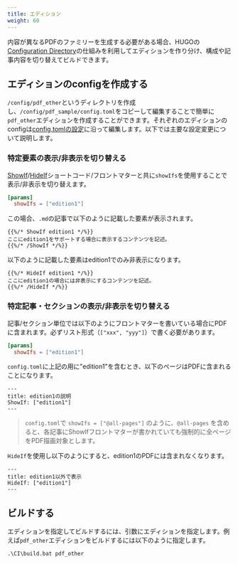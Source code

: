 ```yaml
---
title: エディション
weight: 60
---
```


内容が異なるPDFのファミリーを生成する必要がある場合、HUGOの[Configuration Directory](https://gohugo.io/getting-started/configuration/#configuration-directory)の仕組みを利用してエディションを作り分け、構成や記事内容を切り替えてビルドできます。

## エディションのconfigを作成する

`/config/pdf_other`というディレクトリを作成し、`/config/pdf_sample/config.toml`をコピーして編集することで簡単に`pdf_other`エディションを作成することができます。それぞれのエディションのconfigは[config.tomlの設定](./config.html)に沿って編集します。以下では主要な設定変更について説明します。

### 特定要素の表示/非表示を切り替える

[ShowIf](./shortcodes.html)/[HideIf](./shortcodes.html)ショートコード/フロントマターと共に`showIfs`を使用することで表示/非表示を切り替えます。

```toml
[params]
  showIfs = ["edition1"]
```

この場合、`.md`の記事で以下のように記載した要素が表示されます。

```
{{%/* ShowIf edition1 */%}}
ここにedition1をサポートする場合に表示するコンテンツを記述。
{{%/* /ShowIf */%}}
```

以下のように記載した要素はedition1でのみ非表示になります。

```
{{%/* HideIf edition1 */%}}
ここにedition1の場合には非表示にするコンテンツを記述。
{{%/* /HideIf */%}}
```

### 特定記事・セクションの表示/非表示を切り替える

記事/セクション単位では以下のようにフロントマターを書いている場合にPDFに含まれます。必ずリスト形式（`["xxx", "yyy"]`）で書く必要があります。

```toml
[params]
  showIfs = ["edition1"]
```

`config.toml`に上記の用に"edition1"を含むとき、以下のページはPDFに含まれることになります。

```
---
title: edition1の説明
ShowIf: ["edition1"]
---
```

> `config.toml`で `showIfs = ["@all-pages"]` のように、`@all-pages` を含めると、各記事にShowIfフロントマターが書かれていても強制的に全ページをPDF描画対象とします。

`HideIf`を使用し以下のようにすると、edition1のPDFには含まれなくなります。

```
---
title: edition1以外で表示
HideIf: ["edition1"]
---
```


## ビルドする

エディションを指定してビルドするには、引数にエディションを指定します。例えば`pdf_other`エディションをビルドするには以下のように指定します。

```
.\CI\build.bat pdf_other
```